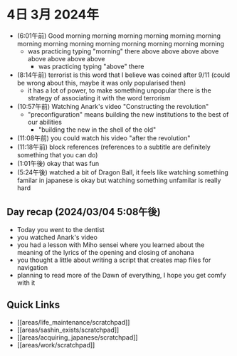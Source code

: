 # 4日 3月 2024年
- (6:01午前) Good morning morning morning morning morning morning morning morning morning morning morning morning morning morning
  - was practicing typing "morning" there above above above above above above above above
    - was practicing typing "above" there
- (8:14午前) terrorist is this word that I believe was coined after 9/11 (could be wrong about this, maybe it was only popularised then)
  - it has a lot of power, to make something unpopular there is the strategy of associating it with the word terrorism
- (10:57午前) Watching Anark's video "Constructing the revolution"
  - "preconfiguration" means building the new institutions to the best of our abilities
    - "building the new in the shell of the old"
- (11:08午前) you could watch his video "after the revolution"
- (11:18午前) block references (references to a subtitle are definitely something that you can do)
- (1:01午後) okay that was fun
- (5:24午後) watched a bit of Dragon Ball, it feels like watching something familar in japanese is okay but watching something unfamilar is really hard



## Day recap (2024/03/04 5:08午後)
- Today you went to the dentist
- you watched Anark's video
- you had a lesson with Miho sensei where you learned about the meaning of the lyrics of the opening and closing of anohana
- you thought a little about writing a script that creates map files for navigation
- planning to read more of the Dawn of everything, I hope you get comfy with it


 



## Quick Links
- [[areas/life_maintenance/scratchpad]]
- [[areas/sashin_exists/scratchpad]]
- [[areas/acquiring_japanese/scratchpad]]
- [[areas/work/scratchpad]]
